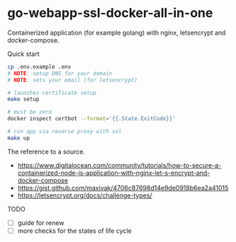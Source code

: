 # go-webapp-ssl-docker-all-in-one

Containerized application (for example golang) with nginx, letsencrypt and docker-compose.

Quick start

```bash
cp .env.example .env
# NOTE: setup DNS for your domain
# NOTE: sets your email (for letsencrypt)

# launches certificate setup
make setup

# must be zero
docker inspect certbot --format='{{.State.ExitCode}}'

# run app via reverse proxy with ssl
make up
```

The reference to a source.
- https://www.digitalocean.com/community/tutorials/how-to-secure-a-containerized-node-js-application-with-nginx-let-s-encrypt-and-docker-compose
- https://gist.github.com/maxivak/4706c87698d14e9de0918b6ea2a41015
- https://letsencrypt.org/docs/challenge-types/


TODO
- [ ] guide for renew
- [ ] more checks for the states of life cycle
